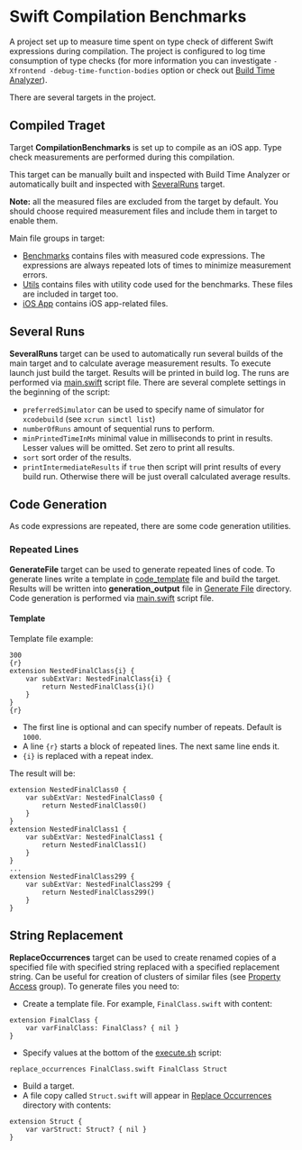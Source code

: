 # Swift Compilation Benchmarks

A project set up to measure time spent on type check of different Swift expressions during compilation.
The project is configured to log time consumption of type checks (for more information you can investigate `-Xfrontend -debug-time-function-bodies` option or check out [Build Time Analyzer](https://github.com/RobertGummesson/BuildTimeAnalyzer-for-Xcode)).

There are several targets in the project.

## Compiled Traget 

Target **CompilationBenchmarks** is set up to compile as an iOS app. 
Type check measurements are performed during this compilation.

This target can be manually built and inspected with Build Time Analyzer or automatically built and inspected with [SeveralRuns](#several-runs) target.

**Note:** all the measured files are excluded from the target by default. 
You should choose required measurement files and include them in target to enable them.

Main file groups in target:
* [Benchmarks](CompilationBenchmarks/Benchmarks) contains files with measured code expressions. 
The expressions are always repeated lots of times to minimize measurement errors.
* [Utils](CompilationBenchmarks/Utils) contains files with utility code used for the benchmarks. These files are included in target too.
* [iOS App](CompilationBenchmarks/iOS%20App) contains iOS app-related files.

## Several Runs

**SeveralRuns** target can be used to automatically run several builds of the main target and to calculate average measurement results.
To execute launch just build the target. Results will be printed in build log.
The runs are performed via [main.swift](Several%20Runs/main.swift) script file.
There are several complete settings in the beginning of the script:
* `preferredSimulator` can be used to specify name of simulator for `xcodebuild` (see `xcrun simctl list`)
* `numberOfRuns` amount of sequential runs to perform.
* `minPrintedTimeInMs` minimal value in milliseconds to print in results. 
Lesser values will be omitted. 
Set zero to print all results.
* `sort` sort order of the results.
* `printIntermediateResults` if `true` then script will print results of every build run. 
Otherwise there will be just overall calculated average results.

## Code Generation

As code expressions are repeated, there are some code generation utilities.

### Repeated Lines

**GenerateFile** target can be used to generate repeated lines of code.
To generate lines write a template in [code_template](Code%20Generation/Generate%20File/code_template) file and build the target. 
Results will be written into **generation_output** file in [Generate File](Code%20Generation/Generate%20File) directory.
Code generation is performed via [main.swift](Code%20Generation/Generate%20File/main.swift) script file.

#### Template

Template file example:

```
300
{r}
extension NestedFinalClass{i} {
    var subExtVar: NestedFinalClass{i} {
        return NestedFinalClass{i}()
    }
}
{r}
```

* The first line is optional and can specify number of repeats. Default is `1000`.
* A line `{r}` starts a block of repeated lines. The next same line ends it.
* `{i}` is replaced with a repeat index.

The result will be:

```
extension NestedFinalClass0 {
    var subExtVar: NestedFinalClass0 {
        return NestedFinalClass0()
    }
}
extension NestedFinalClass1 {
    var subExtVar: NestedFinalClass1 {
        return NestedFinalClass1()
    }
}
...
extension NestedFinalClass299 {
    var subExtVar: NestedFinalClass299 {
        return NestedFinalClass299()
    }
}
```

## String Replacement

**ReplaceOccurrences** target can be used to create renamed copies of a specified file with specified string replaced with a specified replacement string.
Can be useful for creation of clusters of similar files (see [Property Access](CompilationBenchmarks/Benchmarks/Property%20Access) group).
To generate files you need to:
* Create a template file. For example, `FinalClass.swift` with content:
```
extension FinalClass {
    var varFinalClass: FinalClass? { nil }
}
```
* Specify values at the bottom of the [execute.sh](Code%20Generation/Replace%20Occurrences/execute.sh) script:
```
replace_occurrences FinalClass.swift FinalClass Struct
```
* Build a target.
* A file copy called `Struct.swift` will appear in [Replace Occurrences](Code%20Generation/Replace%20Occurrences) directory with contents:
```
extension Struct {
    var varStruct: Struct? { nil }
}
```
